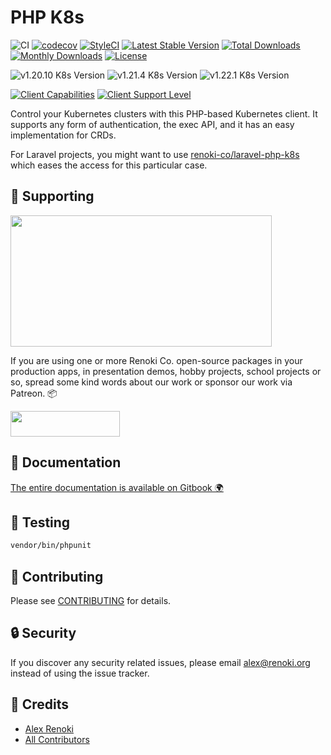 PHP K8s
=======

![CI](https://github.com/renoki-co/php-k8s/workflows/CI/badge.svg?branch=master)
[![codecov](https://codecov.io/gh/renoki-co/php-k8s/branch/master/graph/badge.svg)](https://codecov.io/gh/renoki-co/php-k8s/branch/master)
[![StyleCI](https://github.styleci.io/repos/259992525/shield?branch=master)](https://github.styleci.io/repos/259992525)
[![Latest Stable Version](https://poser.pugx.org/renoki-co/php-k8s/v/stable)](https://packagist.org/packages/renoki-co/php-k8s)
[![Total Downloads](https://poser.pugx.org/renoki-co/php-k8s/downloads)](https://packagist.org/packages/renoki-co/php-k8s)
[![Monthly Downloads](https://poser.pugx.org/renoki-co/php-k8s/d/monthly)](https://packagist.org/packages/renoki-co/php-k8s)
[![License](https://poser.pugx.org/renoki-co/php-k8s/license)](https://packagist.org/packages/renoki-co/php-k8s)

![v1.20.10 K8s Version](https://img.shields.io/badge/K8s%20v1.20.10-Ready-%23326ce5?colorA=306CE8&colorB=green)
![v1.21.4 K8s Version](https://img.shields.io/badge/K8s%20v1.21.4-Ready-%23326ce5?colorA=306CE8&colorB=green)
![v1.22.1 K8s Version](https://img.shields.io/badge/K8s%20v1.22.1-Ready-%23326ce5?colorA=306CE8&colorB=green)

[![Client Capabilities](https://img.shields.io/badge/Kubernetes%20Client-Silver-blue.svg?colorB=C0C0C0&colorA=306CE8)](https://github.com/kubernetes/community/blob/master/contributors/design-proposals/api-machinery/csi-new-client-library-procedure.md#client-capabilities)
[![Client Support Level](https://img.shields.io/badge/Kubernetes%20Client-beta-green.svg?colorA=306CE8)](https://github.com/kubernetes/community/blob/master/contributors/design-proposals/api-machinery/csi-new-client-library-procedure.md#client-support-level)

Control your Kubernetes clusters with this PHP-based Kubernetes client. It supports any form of authentication, the exec API, and it has an easy implementation for CRDs.

For Laravel projects, you might want to use [renoki-co/laravel-php-k8s](https://github.com/renoki-co/laravel-php-k8s) which eases the access for this particular case.

## 🤝 Supporting

[<img src="https://github-content.s3.fr-par.scw.cloud/static/36.jpg" height="210" width="418" />](https://github-content.renoki.org/github-repo/36)

If you are using one or more Renoki Co. open-source packages in your production apps, in presentation demos, hobby projects, school projects or so, spread some kind words about our work or sponsor our work via Patreon. 📦

[<img src="https://c5.patreon.com/external/logo/become_a_patron_button.png" height="41" width="175" />](https://www.patreon.com/bePatron?u=10965171)

## 📃 Documentation

[The entire documentation is available on Gitbook 🌍](https://rennokki.gitbook.io/php-k8s/)

## 🐛 Testing

``` bash
vendor/bin/phpunit
```

## 🤝 Contributing

Please see [CONTRIBUTING](CONTRIBUTING.md) for details.

## 🔒  Security

If you discover any security related issues, please email alex@renoki.org instead of using the issue tracker.

## 🎉 Credits

- [Alex Renoki](https://github.com/rennokki)
- [All Contributors](../../contributors)
